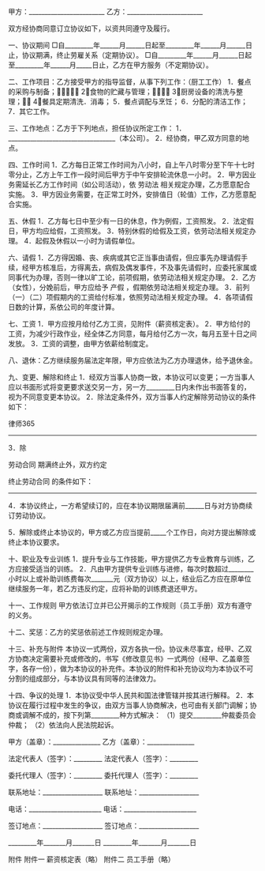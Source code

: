 
 


甲方：________________________
乙方：________________________


双方经协商同意订立协议如下，以资共同遵守及履行。


一、协议期间
□自_________年______月______日起至_________年______月______日止，协议期满，终止劳雇关系（定期协议）。
□自_________年______月______日起至_________年______月_____日止，乙方在甲方服务（不定期协议）。


二、工作项目：乙方接受甲方的指导监督，从事下列工作：（厨工工作）
1．餐点的采购与制备；
2．食物的贮藏与管理；
3．厨房设备的清洗与整理；
4．餐具定期清洗．消毒；
5．餐点调配与烹饪；
6．分配的清洁工作；
7．其它工作。


三、工作地点：乙方于下列地点，担任协议所定工作：
1．__________________________________（本公司）。
2．经协商，甲乙双方同意的地点。


四、工作时间
1．乙方每日正常工作时间为八小时，自上午八时零分至下午十七时零分止，乙方上午工作一段时间后甲方于中午安排轮流休息一小时。
2．甲方因业务需延长乙方工作时间（如公司活动），依
劳动法
相关规定办理，乙方愿意配合实施。
3．甲方因业务需要，在正常工时外，安排值日（轮值）工作，乙方愿意配合实施。


五、休假
1．乙方每七日中至少有一日的休息，作为例假，工资照发。
2．法定假日，甲方均应给假，工资照发。
3．特别休假的给假及工资，依劳动法相关规定办理。
4．起假及休假以一小时为请假单位。


六、请假
1．乙方得因婚、丧、疾病或其它正当事由请假，但应事先办理请假手续，经甲方核准后，方得离去，病假及偶发事件，不及事先请假时，应委托家属或同事代为办理，否则一律以旷工论，前项假期，依劳动法相关规定办理。
2．乙方（女性），分娩前后，甲方应给予
产假
，假期依劳动法相关规定办理。
3．前列（一）（二）项假期内的工资给付标准，依照劳动法相关规定办理。
4．各项请假日数的计算，系依公司的年度计算。


七、工资
1．甲方应按月给付乙方工资，见附件（薪资核定表）。
2．甲方给付的工资，为减少行政作业，经全体乙方同意，每月给付乙方一次，每月五至十日之间发放。
3．工资的调整，由甲方依薪给制度定。


八、退休：乙方继续服务届法定年限，甲方应依法为乙方办理退休，给予退休金。


九、变更、解除和终止
1．经双方当事人协商一致，本协议可以变更；一方当事人应以书面形式将变更要求送交另一方，另一方_________日内未作出书面答复的，视为不同意变更本协议。
2．除法定条件外，双方当事人约定解除劳动协议的条件如下：




 
律师365






_______________________________________________________________________________

3．除

劳动合同
期满终止外，双方约定

终止劳动合同
的条件如下：

_______________________________________________________________________________

4．本协议终止，一方希望续订的，应在本协议期限届满前______日与对方协商续订劳动协议。

5．解除或终止本协议的，甲方或乙方应当提前_____个工作日，向对方提出解除或终止本协议要求。




十、职业及专业训练
1．提升专业与工作技能，甲方提供乙方专业教育与训练，乙方应接受适当的训练。
2．凡由甲方提供专业训练与进修，每次时数超过________小时以上或补助训练费每次_______元（双方协议）以上，结业后乙方应在原单位继续服务一年，若乙方违反约定，应将补助的训练费退还甲方。


十一、工作规则
甲方依法订立并已公开揭示的工作规则（员工手册）双方有遵守的义务。


十二、奖惩：乙方的奖惩依前述工作规则规定办理。


十三、补充与附件
本协议一式两份，双方各执一份。协议未尽事宜，经甲、乙双方协商决定需要补充或修改的，书写《修改意见书》一式两份（经甲、乙盖章签字，各存一份），做为本协议的补充件。本协议的附件和补充协议均为本协议不可分割的组成部分，与本协议具有同等的法律效力。


十四、争议的处理
1．本协议受中华人民共和国法律管辖并按其进行解释。
2．本协议在履行过程中发生的争议，由双方当事人协商解决，也可由有关部门调解；协商或调解不成的，按下列第_________种方式解决：
（1）提交_________仲裁委员会仲裁；
（2）依法向人民法院起诉。


 



 甲方（盖章）：_______________ 乙方（盖章）：_______________
 
法定代表人（签字）：_________ 法定代表人（签字）：_________
 
委托代理人（签字）：_________ 委托代理人（签字）：_________
 
联系地址：___________________ 联系地址：___________________
 
电话：_______________________    电话：_______________________
 
签订地点：___________________ 签订地点：___________________
 
_________年_______月_______日 _________年_______月_______日
 


 
附件
附件一  薪资核定表（略）
附件二  员工手册（略）

 

  

    
   

 
   

 
   
 
    
 
    
 
     


     
 

     


     


     
 
 
    
 
   
 
  

 



